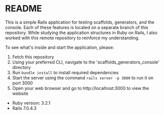 # README

This is a simple Rails application for testing scaffolds, generators, and the console.
Each of these features is located on a separate branch of this repository.
While studying the application structures in Ruby on Rails, I also worked with this remote repository to reinforce my understanding.

To see what's inside and start the application, please:
1. Fetch this repository
2. Using your preferred CLI, navigate to the 'scaffolds_generators_console' directory 
3. Run `bundle install` to install required dependencies 
4. Start the server using the command `rails server -p 3000` to run it on port 3000 
5. Open your web browser and go to http://localhost:3000 to view the website

* Ruby version: 3.2.1
* Rails 7.0.4.3